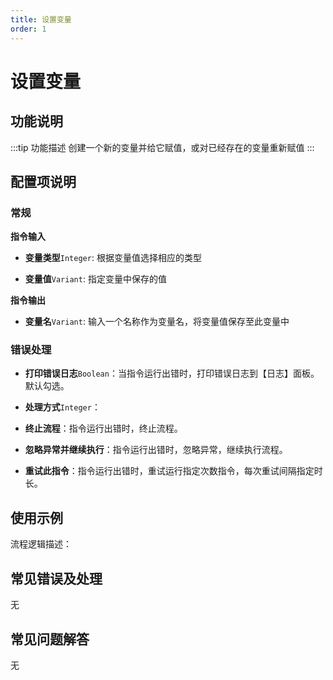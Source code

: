```yaml
---
title: 设置变量
order: 1
---
```


# 设置变量

## 功能说明

:::tip 功能描述
创建一个新的变量并给它赋值，或对已经存在的变量重新赋值
:::

## 配置项说明

### 常规

**指令输入**

- **变量类型**`Integer`: 根据变量值选择相应的类型

- **变量值**`Variant`: 指定变量中保存的值


**指令输出**

- **变量名**`Variant`: 输入一个名称作为变量名，将变量值保存至此变量中

### 错误处理

- **打印错误日志**`Boolean`：当指令运行出错时，打印错误日志到【日志】面板。默认勾选。

- **处理方式**`Integer`：

 - **终止流程**：指令运行出错时，终止流程。

 - **忽略异常并继续执行**：指令运行出错时，忽略异常，继续执行流程。

 - **重试此指令**：指令运行出错时，重试运行指定次数指令，每次重试间隔指定时长。

## 使用示例

流程逻辑描述：

## 常见错误及处理

无

## 常见问题解答

无

